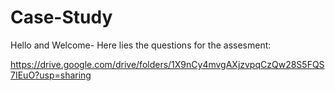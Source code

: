 # Case-Study
Hello and Welcome-
Here lies the questions for the assesment:

https://drive.google.com/drive/folders/1X9nCy4mvgAXjzvpqCzQw28S5FQS7IEuO?usp=sharing
